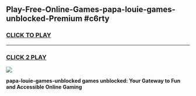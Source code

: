 
## Play-Free-Online-Games-papa-louie-games-unblocked-Premium #c6rty
<h3>
<a href="https://premium.freeplayer.one?title=papa-louie-games-unblocked&ref=8M">CLICK TO PLAY</a></h3>
<hr>

<h3>
<a href="https://premium.freeplayer.one?title=papa-louie-games-unblocked&ref=8M">CLICK 2 PLAY</a>
  
</h3>

<a href="https://premium.freeplayer.one?title=papa-louie-games-unblocked&ref=8M"><img src="https://clearcache.store/games.png"></a>


**papa-louie-games-unblocked games unblocked: Your Gateway to Fun and Accessible Online Gaming**
